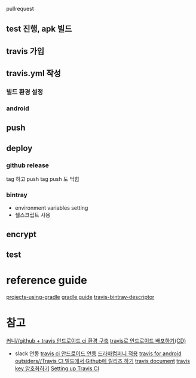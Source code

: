 pullrequest
## test 진행, apk 빌드
## travis 가입
## travis.yml 작성
### 빌드 환경 설정
### android
## push
## deploy
### github release
tag 하고 push
tag push 도 먹힘
### bintray
- environment variables setting
- 쉘스크립트 사용
## encrypt
## test


# reference guide
[projects-using-gradle](https://docs.travis-ci.com/user/languages/java/#projects-using-gradle)
[gradle guide](https://guides.gradle.org/executing-gradle-builds-on-travisci/)
[travis-bintray-descriptor](https://github.com/bintray/bintray-examples/blob/master/travis-ci-example/descriptor.json)
# 참고
[커니//github + travis 안드로이드 ci 환경 구축](http://androidhuman.com/540)
[travis로 안드로이드 배포하기(CD)](https://calyfactory.github.io/android-slack-deploy/)
  - slack 연동
[travis ci 안드로이드 연동](http://blog.naver.com/PostView.nhn?blogId=gracefulife&logNo=220954921280&parentCategoryNo=&categoryNo=&viewDate=&isShowPopularPosts=false&from=postView)
[드라마컴퍼니 적용](http://blog.dramancompany.com/2016/08/안드로이드에-테스트-도입하기/)
[travis for android](https://isjang98.github.io/blog/Travis-ci-for-Android)
[outsiders//Travis CI 빌드에서 Github에 릴리즈 하기](https://blog.outsider.ne.kr/1132)
[travis document](https://docs.travis-ci.com/user/deployment/releases)
[travis key 암호화하기](https://calyfactory.github.io/travis-encrypt/)
[Setting up Travis CI](https://guides.codepath.com/android/Setting-up-Travis-CI)
